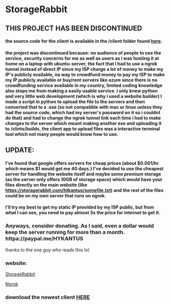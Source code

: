 # StorageRabbit

## THIS PROJECT HAS BEEN DISCONTINUED
#### the source code for the client is available in the /client folder found [here](/client). 
#### the project was discontinued because: no audience of people to use the service, security concerns for me as well as users as i was hosting it at home on a laptop with ubuntu-server, the fact that I had to use a ngrok tunnel instead of direct IP since my ISP charge a lot of money to make my IP's publicly available, no way to crowdfund money to pay my ISP to make my IP publicly available or buy/rent servers like azure since there is no crowdfunding service available in my country, limited coding knowledge also stops me from making a easily usable service. I only knew python and very little web development (which is why i used a website builder) I made a script in python to upload the file to the servers and then converted that to a .exe (so not compatible with mac or linux unless they had the source code, which had my server's password on it so i couldnt do that) and had to change the ngrok tunnel link each time i had to make changes to the server which meant making another exe and uploading it to /clints/builds, the client app to upload files was a interactive terminal tool which not many people would know how to use.

## UPDATE:
#### I've found that google offers servers for cheap prices (about $0.001/hr which means $1 would get me 40 days.) I've decided to use the cheapest server for handling the website itself and maybe some premium storage (as the server only offers 10GB of storage space) which would have your files directly on the main website (like https://storagerabbit.com/htkantus/somefile.txt) and the rest of the files could be on my own server that runs on ngrok.

#### I'll try my best to get my static IP provided by my ISP public, but from what I can see, you need to pay almost 3x the price for internet to get it.

### Anyways, consider donating. As I said, even a dollar would keep the server running for more than a month. httpa://paypal.me/HYKANTUS

thanks to the one guy who reads this lol.

### website:

[StorageRabbit](http://storagerabbit.ml/)

[Ngrok](http://c3de3df489e3.in.ngrok.io/Home.html)


### download the newest client [HERE](/client/builds)
